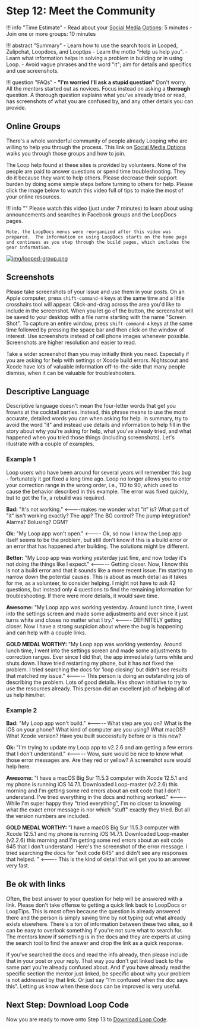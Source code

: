 # Step 12: Meet the Community

!!! info "Time Estimate"
    - Read about your [Social Media Options](../intro/loopdocs-how-to.md#how-to-find-help): 5 minutes
    - Join one or more groups: 10 minutes

!!! abstract "Summary"
    - Learn how to use the search tools in Looped, Zulipchat, Loopdocs, and Looptips
    - Learn the motto "Help us help you".
    - Learn what information helps in solving a problem in building or in using Loop.
    - Avoid vague phrases and the word "it"; aim for details and specifics and use screenshots.

!!! question "FAQs"
    - **"I'm worried I'll ask a stupid question"** Don't worry. All the mentors started out as novices. Focus instead on asking a **thorough** question. A thorough question explains what you've already tried or read, has screenshots of what you are confused by, and any other details you can provide.

## Online Groups

There's a whole wonderful community of people already Looping who are willing to help you through the process. This link on [Social Media Options](../intro/loopdocs-how-to.md#how-to-find-help) walks you through those groups and how to join.

The Loop help found at these sites is provided by volunteers. None of the people are paid to answer questions or spend time troubleshooting. They do it because they want to help others. Please decrease their support burden by doing some simple steps before turning to others for help. Please click the image below to watch this video full of tips to make the most of your online resources.

!!! info ""
    Please watch this video (just under 7 minutes) to learn about using announcements and searches in Facebook groups and the LoopDocs pages.

    Note, the LoopDocs menus were reorganized after this video was prepared.  The information on using LoopDocs starts on the home page and continues as you step through the build pages, which includes the gear information.   

[![img/looped-group.png](img/looped-group.png)](https://youtu.be/_vSN6C-Uo04)

## Screenshots

Please take screenshots of your issue and use them in your posts. On an Apple computer, press `shift-command-4` keys at the same time and a little crosshairs tool will appear. Click-and-drag across the area you'd like to include in the screenshot. When you let go of the button, the screenshot will be saved to your desktop with a file name starting with the name "Screen Shot". To capture an entire window, press `shift-command-4` keys at the same time followed by pressing the space bar and then click on the window of interest.  Use screenshots instead of cell phone images whenever possible. Screenshots are higher resolution and easier to read.

Take a wider screenshot than you may initially think you need. Especially if you are asking for help with settings or Xcode build errors. Nightscout and Xcode have lots of valuable information off-to-the-side that many people dismiss, when it can be valuable for troubleshooters.

## Descriptive Language

Descriptive language doesn't mean the four-letter words that get you frowns at the cocktail parties. Instead, this phrase means to use the most accurate, detailed words you can when asking for help. In summary, try to avoid the word "it" and instead use details and information to help fill in the story about why you're asking for help, what you've already tried, and what happened when you tried those things (including screenshots). Let's illustrate with a couple of examples.

### Example 1

Loop users who have been around for several years will remember this bug - fortunately it got fixed a long time ago. Loop no longer allows you to enter your correction range in the wrong order, i.e., 110 to 90, which used to cause the behavior described in this example. The error was fixed quickly, but to get the fix, a rebuild was required.

**Bad:** "It's not working." <----makes me wonder what "it" is? What part of "it" isn't working exactly? The app? The BG control? The pump integration? Alarms? Bolusing? CGM?

**Ok:** "My Loop app won't open." <---- Ok, so now I know the Loop app itself seems to be the problem, but still don't know if this is a build error or an error that has happened after building. The solutions might be different.

**Better:** "My Loop app was working yesterday just fine, and now today it's not doing the things like I expect." <----- Getting closer. Now, I know this is not a build error and that it sounds like a more recent issue. I'm starting to narrow down the potential causes. This is about as much detail as it takes for me, as a volunteer, to consider helping. I might not have to ask 42 questions, but instead only 4 questions to find the remaining information for troubleshooting. If there were more details, it would save time.

**Awesome:** "My Loop app was working yesterday. Around lunch time, I went into the settings screen and made some adjustments and ever since it just turns white and closes no matter what I try." <---- DEFINITELY getting closer. Now I have a strong suspicion about where the bug is happening and can help with a couple links.

**GOLD MEDAL WORTHY:** "My Loop app was working yesterday. Around lunch time, I went into the settings screen and made some adjustments to correction ranges. Ever since I did that, the app immediately turns white and shuts down. I have tried restarting my phone, but it has not fixed the problem. I tried searching the docs for 'loop closing' but didn't see results that matched my issue." <----- This person is doing an outstanding job of describing the problem. Lots of good details. Has shown initiative to try to use the resources already. This person did an excellent job of helping all of us help him/her.

### Example 2

**Bad:** "My Loop app won't build." <----- What step are you on? What is the iOS on your phone? What kind of computer are you using? What macOS? What Xcode version? Have you built successfully before or is this new?

**Ok:** "I'm trying to update my Loop app to v2.2.6 and am getting a few errors that I don't understand." <----- Wow, sure would be nice to know what those error messages are. Are they red or yellow? A screenshot sure would help here.

**Awesome:** "I have a macOS Big Sur 11.5.3 computer with Xcode 12.5.1 and my phone is running iOS 14.7.1. Downloaded Loop-master (v2.2.6) this morning and I'm getting some red errors about an exit code that I don't understand. I've tried everything in the docs and nothing worked." <---- While I'm super happy they "tried everything", I'm no closer to knowing what the exact error message is nor which "stuff" exactly they tried. But all the version numbers are included.

**GOLD MEDAL WORTHY:** "I have a macOS Big Sur 11.5.3 computer with Xcode 12.5.1 and my phone is running iOS 14.7.1. Downloaded Loop-master (v2.2.6) this morning and I'm getting some red errors about an exit code 645 that I don't understand. Here's the screenshot of the error message. I tried searching the docs for "exit code 645" and didn't see any responses that helped. " <---- This is the kind of detail that will get you to an answer very fast.

## Be ok with links

Often, the best answer to your question for help will be answered with a link. Please don't take offense to getting a quick link back to LoopDocs or LoopTips. This is most often because the question is already answered there and the person is simply saving time by not typing out what already exists elsewhere.  There's a ton of information between these two sites, so it can be easy to overlook something if you're not sure what to search for. The mentors know if something is in the docs and they are experts at using the search tool to find the answer and drop the link as a quick response.

If you've searched the docs and read the info already, then please include that in your post or your reply. That way you don't get linked back to the same part you're already confused about. And if you have already read the specific section the mentor just linked, be specific about why your problem is not addressed by that link.  Or just say "I'm confused when the doc says this". Letting us know when these docs can be improved is very useful.

## Next Step: Download Loop Code

Now you are ready to move onto Step 13 to [Download Loop Code](step13.md).
